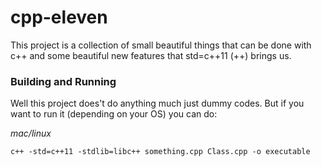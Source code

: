 # cpp-eleven

This project is a collection of small beautiful things that can be done
with c++ and some beautiful new features that std=c++11 (++) brings us.

### Building and Running

Well this project does't do anything much just dummy codes.
But if you want to run it (depending on your OS) you can do:

_mac/linux_

```
c++ -std=c++11 -stdlib=libc++ something.cpp Class.cpp -o executable
```
